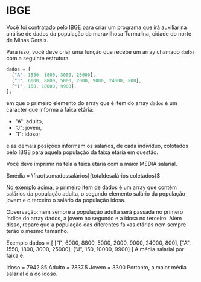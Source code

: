 # IBGE

Você foi contratado pelo IBGE para criar um programa que irá auxiliar na análise de dados da população da maravilhosa Turmalina, cidade do norte de Minas Gerais.

Para isso, você deve criar uma função que recebe um array chamado `dados` com a seguinte estrutura

```js script
dados = [
  ["A", 1550, 1800, 3000, 25000],
  ["J", 6000, 8800, 5000, 2000, 9000, 24000, 800],
  ["I", 150, 10000, 9900],
];
```

em que o primeiro elemento do array que é item do array `dados` é um caracter que informa a faixa etária:

- "A": adulto,
- "J": jovem,
- "I": idoso;

e as demais posições informam os salários, de cada indivíduo, colotados pelo IBGE para aquela população da faixa etária em questão.

Você deve imprimir na tela a faixa etária com a maior MÉDIA salarial.

$média = \frac{somadossalários}{totaldesalários coletados}$

No exemplo acima, o primeiro item de dados é um array que contém salários da população adulta, o segundo elemento salário da população jovem e o terceiro o salário da população idosa.

Observação: nem sempre a população adulta será passada no primero índice do array dados, a jovem no segundo e a idosa no terceiro. Além disso, repare que a população das diferentes faixas etárias nem sempre terão o mesmo tamanho.

Exemplo
dados = [
["I", 6000, 8800, 5000, 2000, 9000, 24000, 800],
["A", 1550, 1800, 3000, 25000],
["J", 150, 10000, 9900]
]
A média salarial por faixa é:

Idoso = 7942.85
Adulto = 7837.5
Jovem = 3300
Portanto, a maior média salarial é a do idoso.
